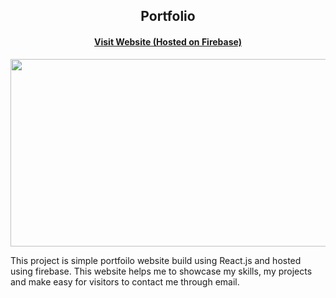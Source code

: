 <div>
  <div style="text-align:center;">
    <h2>Portfolio</h2>
    <h4><a href="https://shivatiwari.dev">Visit Website (Hosted on Firebase)</a></h4>
     <img  width="600" height="300" src="https://firebasestorage.googleapis.com/v0/b/portfoliowebsite-8eb68.appspot.com/o/portfolio.png?alt=media&token=cea9222c-fa54-4f4a-ade6-6067bbe3848f"/>
  </div>
  
  <div>
    <p>This project is simple portfoilo website build using React.js and hosted using firebase. This website helps me to showcase my skills, my projects and make easy for visitors to contact me through email.             
    </p>
   
    
  </div>
  
    
</div>
